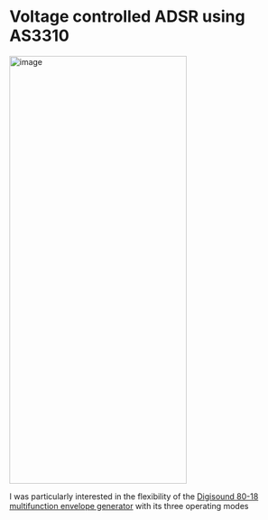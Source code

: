 # Voltage controlled ADSR using AS3310

<img width="314" height="758" alt="image" src="https://github.com/user-attachments/assets/1e044e15-837f-4e2f-a648-28ea6051b577" />


I was particularly interested in the flexibility of the <a href="http://www.digisound80.co.uk/digisound/modules/80-18.htm" target="aoldfinvao">Digisound 80-18 multifunction envelope generator</a> with its three operating modes
